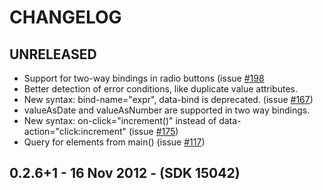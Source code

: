 # CHANGELOG

## UNRELEASED

* Support for two-way bindings in radio buttons
  (issue [#198](https://github.com/dart-lang/dart-web-components/issues/198)
* Better detection of error conditions, like duplicate value attributes.
* New syntax: bind-name="expr", data-bind is deprecated.
  (issue [#167](https://github.com/dart-lang/dart-web-components/issues/167))
* valueAsDate and valueAsNumber are supported in two way bindings.
* New syntax: on-click="increment()" instead of data-action="click:increment"
  (issue [#175](https://github.com/dart-lang/dart-web-components/issues/175))
* Query for elements from main()
  (issue [#117](https://github.com/dart-lang/dart-web-components/issues/117))

## 0.2.6+1 - 16 Nov 2012 - (SDK 15042)
